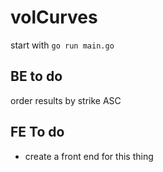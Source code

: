 # volCurves

start with `go run main.go`


## BE to do 

order results by strike ASC

## FE To do

* create a front end for this thing
